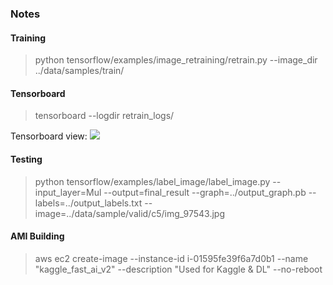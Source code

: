 ### Notes

#### Training

<blockquote>
	python tensorflow/examples/image_retraining/retrain.py --image_dir ../data/samples/train/
</blockquote>


#### Tensorboard
<blockquote>
	tensorboard --logdir retrain_logs/
</blockquote>

Tensorboard view:
<image src="tensorboard_1.png"/>


#### Testing

<blockquote>
	python tensorflow/examples/label_image/label_image.py --input_layer=Mul --output=final_result --graph=../output_graph.pb --labels=../output_labels.txt --image=../data/sample/valid/c5/img_97543.jpg
</blockquote>


#### AMI Building
<blockquote>
	aws ec2 create-image --instance-id i-01595fe39f6a7d0b1 --name "kaggle_fast_ai_v2" --description "Used for Kaggle & DL" --no-reboot
</blockquote>

